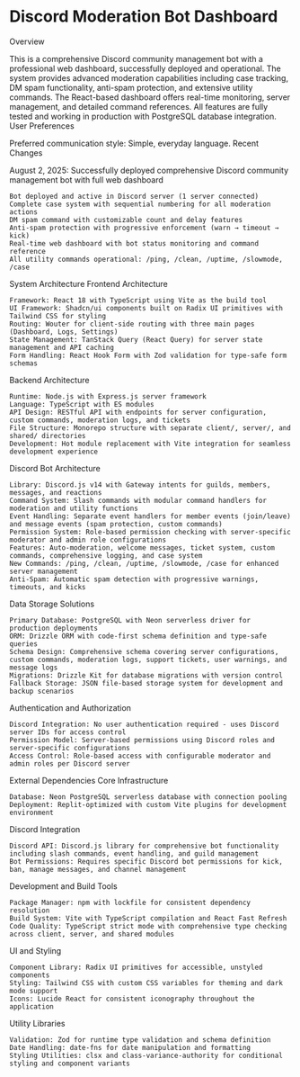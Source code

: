 # Discord Moderation Bot Dashboard
Overview

This is a comprehensive Discord community management bot with a professional web dashboard, successfully deployed and operational. The system provides advanced moderation capabilities including case tracking, DM spam functionality, anti-spam protection, and extensive utility commands. The React-based dashboard offers real-time monitoring, server management, and detailed command references. All features are fully tested and working in production with PostgreSQL database integration.
User Preferences

Preferred communication style: Simple, everyday language.
Recent Changes

August 2, 2025: Successfully deployed comprehensive Discord community management bot with full web dashboard

    Bot deployed and active in Discord server (1 server connected)
    Complete case system with sequential numbering for all moderation actions
    DM spam command with customizable count and delay features
    Anti-spam protection with progressive enforcement (warn → timeout → kick)
    Real-time web dashboard with bot status monitoring and command reference
    All utility commands operational: /ping, /clean, /uptime, /slowmode, /case

System Architecture
Frontend Architecture

    Framework: React 18 with TypeScript using Vite as the build tool
    UI Framework: Shadcn/ui components built on Radix UI primitives with Tailwind CSS for styling
    Routing: Wouter for client-side routing with three main pages (Dashboard, Logs, Settings)
    State Management: TanStack Query (React Query) for server state management and API caching
    Form Handling: React Hook Form with Zod validation for type-safe form schemas

Backend Architecture

    Runtime: Node.js with Express.js server framework
    Language: TypeScript with ES modules
    API Design: RESTful API with endpoints for server configuration, custom commands, moderation logs, and tickets
    File Structure: Monorepo structure with separate client/, server/, and shared/ directories
    Development: Hot module replacement with Vite integration for seamless development experience

Discord Bot Architecture

    Library: Discord.js v14 with Gateway intents for guilds, members, messages, and reactions
    Command System: Slash commands with modular command handlers for moderation and utility functions
    Event Handling: Separate event handlers for member events (join/leave) and message events (spam protection, custom commands)
    Permission System: Role-based permission checking with server-specific moderator and admin role configurations
    Features: Auto-moderation, welcome messages, ticket system, custom commands, comprehensive logging, and case system
    New Commands: /ping, /clean, /uptime, /slowmode, /case for enhanced server management
    Anti-Spam: Automatic spam detection with progressive warnings, timeouts, and kicks

Data Storage Solutions

    Primary Database: PostgreSQL with Neon serverless driver for production deployments
    ORM: Drizzle ORM with code-first schema definition and type-safe queries
    Schema Design: Comprehensive schema covering server configurations, custom commands, moderation logs, support tickets, user warnings, and message logs
    Migrations: Drizzle Kit for database migrations with version control
    Fallback Storage: JSON file-based storage system for development and backup scenarios

Authentication and Authorization

    Discord Integration: No user authentication required - uses Discord server IDs for access control
    Permission Model: Server-based permissions using Discord roles and server-specific configurations
    Access Control: Role-based access with configurable moderator and admin roles per Discord server

External Dependencies
Core Infrastructure

    Database: Neon PostgreSQL serverless database with connection pooling
    Deployment: Replit-optimized with custom Vite plugins for development environment

Discord Integration

    Discord API: Discord.js library for comprehensive bot functionality including slash commands, event handling, and guild management
    Bot Permissions: Requires specific Discord bot permissions for kick, ban, manage messages, and channel management

Development and Build Tools

    Package Manager: npm with lockfile for consistent dependency resolution
    Build System: Vite with TypeScript compilation and React Fast Refresh
    Code Quality: TypeScript strict mode with comprehensive type checking across client, server, and shared modules

UI and Styling

    Component Library: Radix UI primitives for accessible, unstyled components
    Styling: Tailwind CSS with custom CSS variables for theming and dark mode support
    Icons: Lucide React for consistent iconography throughout the application

Utility Libraries

    Validation: Zod for runtime type validation and schema definition
    Date Handling: date-fns for date manipulation and formatting
    Styling Utilities: clsx and class-variance-authority for conditional styling and component variants
